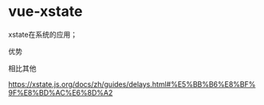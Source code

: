 # vue-xstate

xstate在系统的应用；

优势

相比其他

https://xstate.js.org/docs/zh/guides/delays.html#%E5%BB%B6%E8%BF%9F%E8%BD%AC%E6%8D%A2
